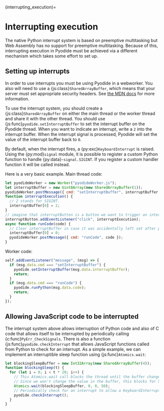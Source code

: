 (interrupting_execution)=

# Interrupting execution

The native Python interrupt system is based on preemptive multitasking but Web
Assembly has no support for preemptive multitasking. Because of this,
interrupting execution in Pyodide must be achieved via a different mechanism
which takes some effort to set up.

## Setting up interrupts

In order to use interrupts you must be using Pyodide in a webworker.
You also will need to use a {js:class}`SharedArrayBuffer`, which means that your
server
must set appropriate security headers. See [the MDN
docs](https://developer.mozilla.org/en-US/docs/Web/JavaScript/Reference/Global_Objects/SharedArrayBuffer#security_requirements)
for more information.

To use the interrupt system, you should create a {js:class}`SharedArrayBuffer`
on either the main thread or the worker thread and share it with the other
thread. You should use {js:func}`pyodide.setInterruptBuffer` to set the
interrupt buffer on the Pyodide thread. When you want to indicate an interrupt,
write a `2` into the interrupt buffer. When the interrupt signal is processed,
Pyodide will set the value of the interrupt buffer back to `0`.

By default, when the interrupt fires, a {py:exc}`KeyboardInterrupt` is raised.
Using the {py:mod}`signal` module, it is possible to register a custom Python
function to handle {py:data}`~signal.SIGINT`. If you register a custom handler
function it will be called instead.

Here is a very basic example. Main thread code:

```js
let pyodideWorker = new Worker("pyodideWorker.js");
let interruptBuffer = new Uint8Array(new SharedArrayBuffer(1));
pyodideWorker.postMessage({ cmd: "setInterruptBuffer", interruptBuffer });
function interruptExecution() {
  // 2 stands for SIGINT.
  interruptBuffer[0] = 2;
}
// imagine that interruptButton is a button we want to trigger an interrupt.
interruptButton.addEventListener("click", interruptExecution);
async function runCode(code) {
  // Clear interruptBuffer in case it was accidentally left set after previous code completed.
  interruptBuffer[0] = 0;
  pyodideWorker.postMessage({ cmd: "runCode", code });
}
```

Worker code:

```js
self.addEventListener("message", (msg) => {
  if (msg.data.cmd === "setInterruptBuffer") {
    pyodide.setInterruptBuffer(msg.data.interruptBuffer);
    return;
  }
  if (msg.data.cmd === "runCode") {
    pyodide.runPython(msg.data.code);
    return;
  }
});
```

## Allowing JavaScript code to be interrupted

The interrupt system above allows interruption of Python code and also of C code
that allows itself to be interrupted by periodically calling
{c:func}`PyErr_CheckSignals`. There is also a function
{js:func}`pyodide.checkInterrupt` that allows JavaScript functions called from
Python to check for an interrupt. As a simple example, we can implement an
interruptible sleep function using {js:func}`Atomics.wait`:

```js
let blockingSleepBuffer = new Int32Array(new SharedArrayBuffer(4));
function blockingSleep(t) {
  for (let i = 0; i < t * 20; i++) {
    // This Atomics.wait call blocks the thread until the buffer changes or a 50ms timeout elapses.
    // Since we won't change the value in the buffer, this blocks for 50ms.
    Atomics.wait(blockingSleepBuffer, 0, 0, 50);
    // Periodically check for an interrupt to allow a KeyboardInterrupt.
    pyodide.checkInterrupt();
  }
}
```

